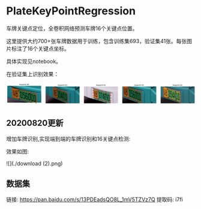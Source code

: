 # PlateKeyPointRegression
车牌关键点定位，全卷积网络预测车牌16个关键点位置。

这里提供大约700+张车牌数据用于训练，包含训练集693，验证集41张。每张图片标注了16个关键点坐标。

具体实现见notebook。

在验证集上识别效果：

![](./download.png)



## 20200820更新

增加车牌识别,实现端到端的车牌识别和16关键点检测:

效果如图:

![](./download (2).png)



## 数据集 

链接: https://pan.baidu.com/s/13PDEadsQO8L_1mV5TZVz7Q 提取码: i7fi